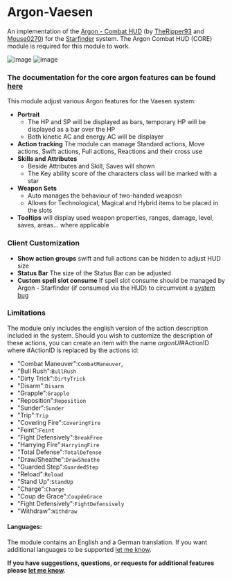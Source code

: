 # Argon-Vaesen
An implementation of the [Argon - Combat HUD](https://foundryvtt.com/packages/enhancedcombathud) (by [TheRipper93](https://theripper93.com/) and [Mouse0270](https://github.com/mouse0270)) for the [Starfinder](https://foundryvtt.com/packages/sfrpg) system. The Argon Combat HUD (CORE) module is required for this module to work.

![image](https://github.com/Saibot393/enhancedcombathud-sfrpg/assets/137942782/07336b27-b42c-43eb-a961-a98e4277e1e8)
![image](https://github.com/Saibot393/enhancedcombathud-sfrpg/assets/137942782/0acea995-f42f-4097-8473-d802ff3ade64)

### The documentation for the core argon features can be found [here](https://api.theripper93.com/modulewiki/enhancedcombathud/free)

This module adjust various Argon features for the Vaesen system:
- **Portrait**
    - The HP and SP will be displayed as bars, temporary HP will be displayed as a bar over the HP
    - Both kinetic AC and energy AC will be displayer
- **Action tracking** The module can manage Standard actions, Move actions, Swift actions, Full actions, Reactions and their cross use
- **Skills and Attributes**
    - Beside Attributes and Skill, Saves will shown
    - The Key ability score of the characters class will be marked with a star
- **Weapon Sets**
    - Auto manages the behaviour of two-handed weaposn
    - Allows for Technological, Magical and Hybrid items to be placed in the slots
- **Tooltips** will display used weapon properties, ranges, damage, level, saves, areas... where applicable

### Client Customization
- **Show action groups** swift and full actions can be hidden to adjust HUD size
- **Status Bar** The size of the Status Bar can be adjusted
- **Custom spell slot consume** If spell slot consume should be managed by Argon - Starfinder (if consumed via the HUD) to circumvent a [system bug](https://github.com/foundryvtt-starfinder/foundryvtt-starfinder/issues/1267)

### Limitations

The module only includes the english version of the action description included in the system. Should you wish to customize the description of these actions, you can create an item with the name _argonUI_#ActionID where #ActionID is replaced by the actions id:
- "Combat Maneuver":`CombatManeuver`,
- "Bull Rush":`BullRush`
- "Dirty Trick":`DirtyTrick`
- "Disarm":`Disarm`
- "Grapple":`Grapple`
- "Reposition":`Reposition`
- "Sunder":`Sunder`
- "Trip":`Trip`
- "Covering Fire":`CoveringFire`
- "Feint":`Feint`
- "Fight Defensively":`BreakFree`
- "Harrying Fire":`HarryingFire`
- "Total Defense":`TotalDefense`
- "Draw/Sheathe":`DrawSheathe`
- "Guarded Step":`GuardedStep`
- "Reload":`Reload`
- "Stand Up":`StandUp`
- "Charge":`Charge`
- "Coup de Grace":`CoupdeGrace`
- "Fight Defensively":`FightDefensively`
- "Withdraw":`Withdraw`

#### Languages:

The module contains an English and a German translation. If you want additional languages to be supported [let me know](https://github.com/Saibot393/enhancedcombathud-sfrpg/issues).

**If you have suggestions, questions, or requests for additional features please [let me know](https://github.com/Saibot393/enhancedcombathud-sfrpg/issues).**
